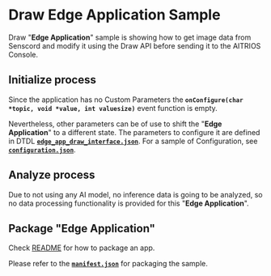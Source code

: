# Draw Edge Application Sample

Draw "**Edge Application**" sample is showing how to get image data from Senscord and modify it using the Draw API before sending it to the AITRIOS Console.

## Initialize process

Since the application has no Custom Parameters the **`onConfigure(char *topic, void *value, int valuesize)`** event function is empty. 

Nevertheless, other parameters can be of use to shift the "**Edge Application**" to a different state. The parameters to configure it are defined in DTDL [**`edge_app_draw_interface.json`**](./package/edge_app_draw_interface.json). For a sample of Configuration, see [**`configuration.json`**](./configuration/configuration.json).

## Analyze process

Due to not using any AI model, no inference data is going to be analyzed, so no data processing functionality is provided for this "**Edge Application**".

## Package "**Edge Application**"

Check [README](../../tutorials/2_import_edge_app/README.md) for how to package an app.

Please refer to the [**`manifest.json`**](./package/manifest.json) for packaging the sample.

